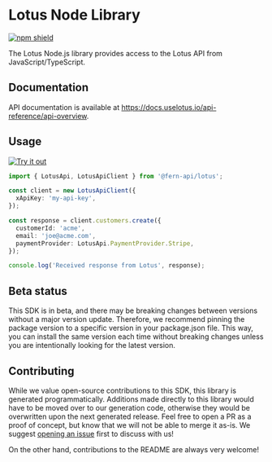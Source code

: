 # Lotus Node Library

[![npm shield](https://img.shields.io/npm/v/@fern-api/lotus)](https://www.npmjs.com/package/@fern-api/lotus)

The Lotus Node.js library provides access to the Lotus API from JavaScript/TypeScript.

## Documentation

API documentation is available at https://docs.uselotus.io/api-reference/api-overview.

## Usage

[![Try it out](https://developer.stackblitz.com/img/open_in_stackblitz.svg)](https://stackblitz.com/edit/typescript-example-using-sdk-built-with-fern-dwmvzj?file=app.ts)

```typescript
import { LotusApi, LotusApiClient } from '@fern-api/lotus';

const client = new LotusApiClient({
  xApiKey: 'my-api-key',
});

const response = client.customers.create({
  customerId: 'acme',
  email: 'joe@acme.com',
  paymentProvider: LotusApi.PaymentProvider.Stripe,
});

console.log('Received response from Lotus', response);
```

## Beta status

This SDK is in beta, and there may be breaking changes between versions without a major version update. Therefore, we recommend pinning the package version to a specific version in your package.json file. This way, you can install the same version each time without breaking changes unless you are intentionally looking for the latest version.

## Contributing

While we value open-source contributions to this SDK, this library is generated programmatically. Additions made directly to this library would have to be moved over to our generation code, otherwise they would be overwritten upon the next generated release. Feel free to open a PR as a proof of concept, but know that we will not be able to merge it as-is. We suggest [opening an issue](https://github.com/fern-{company}/{company}-node/issues) first to discuss with us!

On the other hand, contributions to the README are always very welcome!

